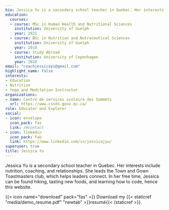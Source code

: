 ```yaml
---
bio: Jessica Yu is a secondary school teacher in Quebec. Her interests include coaching, hiking, and relationships. She leads the Town and Gown Toastmasters Club, whose mission is to train skilled leaders.
education: 
  courses:
  - course: MSc in Human Health and Nutritional Sciences
    institution: University of Guelph
    year: 2021
  - course: BSc in Nutrition and Nutraceutical Sciences
    institution: University of Guelph
    year: 2019
  - course: Study Abroad
    institution: University of Copenhagen
    year: 2018
email: "coachjessicayu@gmail.com"
highlight_name: false
interests:
- Education
- Nutrition
- Yoga and Meditation Instructor
organizations:
- name: Centre de services scolaire des Sommets
  url: https://www.cssds.gouv.qc.ca/
role: Educator and Explorer
social:
- icon: envelope
  icon_pack: fas
  link: /#contact
- icon: linkedin
  icon_pack: fab
  link: https://www.linkedin.com/in/jessicajyu/
superuser: true
title: Jessica Yu
---
```

Jessica Yu is a secondary school teacher in Quebec. Her interests include nutrition, coaching, and relationships. She leads the Town and Gown Toastmasters club, which helps leaders connect. In her free time, Jessica can be found hiking, tasting new foods, and learning how to code, hence this website. 

{{< icon name="download" pack="fas" >}} Download my {{< staticref "media/demo_resume.pdf" "newtab" >}}resumé{{< /staticref >}}.
